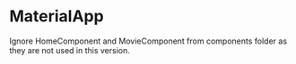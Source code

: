 # MaterialApp

Ignore HomeComponent and MovieComponent from components folder as they are not used in this version.
